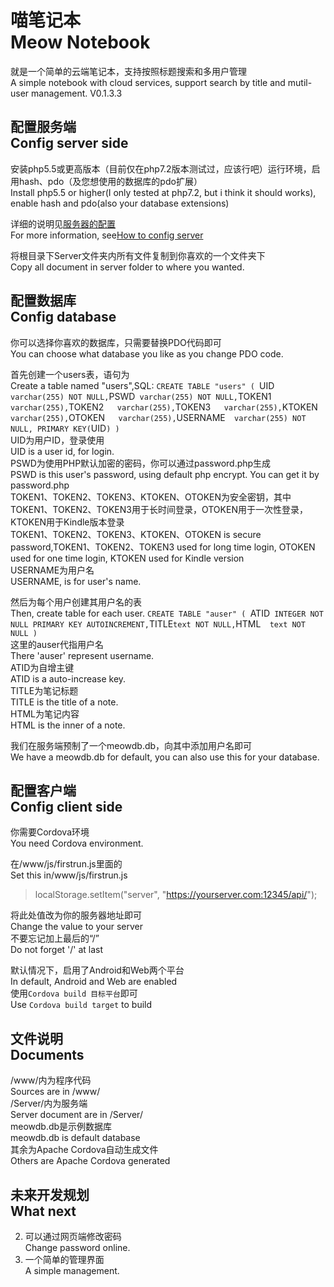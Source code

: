 # 喵笔记本<br>Meow Notebook

就是一个简单的云端笔记本，支持按照标题搜索和多用户管理<br>
A simple notebook with cloud services, support search by title and mutil-user management.
V0.1.3.3

## 配置服务端<br>Config server side

安装php5.5或更高版本（目前仅在php7.2版本测试过，应该行吧）运行环境，启用hash、pdo（及您想使用的数据库的pdo扩展）<br>
Install php5.5 or higher(I only tested at php7.2, but i think it should works), enable hash and pdo(also your database extensions)

详细的说明见[服务器的配置](./README_SERVER.md)<br>
For more information, see[How to config server](./README_SERVER.md)

将根目录下Server文件夹内所有文件复制到你喜欢的一个文件夹下<br>
Copy all document in server folder to where you wanted.

## 配置数据库<br>Config database

你可以选择你喜欢的数据库，只需要替换PDO代码即可<br>
You can choose what database you like as you change PDO code.

首先创建一个users表，语句为<br>
Create a table named "users",SQL:
`CREATE TABLE "users" (
	`UID`	varchar(255) NOT NULL,
	`PSWD`	varchar(255) NOT NULL,
	`TOKEN1`	varchar(255),
	`TOKEN2`	varchar(255),
	`TOKEN3`	varchar(255),
	`KTOKEN`	varchar(255),
	`OTOKEN`	varchar(255),
	`USERNAME`	varchar(255) NOT NULL,
	PRIMARY KEY(`UID`)
)`<br>
UID为用户ID，登录使用<br>
UID is a user id, for login.<br>
PSWD为使用PHP默认加密的密码，你可以通过password.php生成<br>
PSWD is this user's password, using default php encrypt. You can get it by password.php<br>
TOKEN1、TOKEN2、TOKEN3、KTOKEN、OTOKEN为安全密钥，其中TOKEN1、TOKEN2、TOKEN3用于长时间登录，OTOKEN用于一次性登录，KTOKEN用于Kindle版本登录<br>
TOKEN1、TOKEN2、TOKEN3、KTOKEN、OTOKEN is secure password,TOKEN1、TOKEN2、TOKEN3 used for long time login, OTOKEN used for one time login, KTOKEN used for Kindle version<br>
USERNAME为用户名<br>
USERNAME, is for user's name.<br>

然后为每个用户创建其用户名的表<br>
Then, create table for each user.
`CREATE TABLE "auser" (
	`ATID`	INTEGER NOT NULL PRIMARY KEY AUTOINCREMENT,
	`TITLE`	text NOT NULL,
	`HTML`	text NOT NULL
)`<br>
这里的auser代指用户名<br>
There 'auser' represent username.<br>
ATID为自增主键<br>
ATID is a auto-increase key.<br>
TITLE为笔记标题<br>
TITLE is the title of a note.<br>
HTML为笔记内容<br>
HTML is the inner of a note.<br>

我们在服务端预制了一个meowdb.db，向其中添加用户名即可<br>
We have a meowdb.db for default, you can also use this for your database.

## 配置客户端<br>Config client side

你需要Cordova环境<br>
You need Cordova environment.

在/www/js/firstrun.js里面的<br>
Set this in/www/js/firstrun.js
>localStorage.setItem("server", "https://yourserver.com:12345/api/");

将此处值改为你的服务器地址即可<br>
Change the value to your server<br>
不要忘记加上最后的“/”<br>
Do not forget '/' at last


默认情况下，启用了Android和Web两个平台<br>
In default, Android and Web are enabled<br>
使用`Cordova build 目标平台`即可<br>
Use `Cordova build target` to build

## 文件说明<br>Documents
/www/内为程序代码<br>
Sources are in /www/<br>
/Server/内为服务端<br>
Server document are in /Server/<br>
meowdb.db是示例数据库<br>
meowdb.db is default database<br>
其余为Apache Cordova自动生成文件<br>
Others are Apache Cordova generated

## 未来开发规划<br>What next

2. 可以通过网页端修改密码<br>
    Change password online.
3. 一个简单的管理界面<br>
    A simple management.